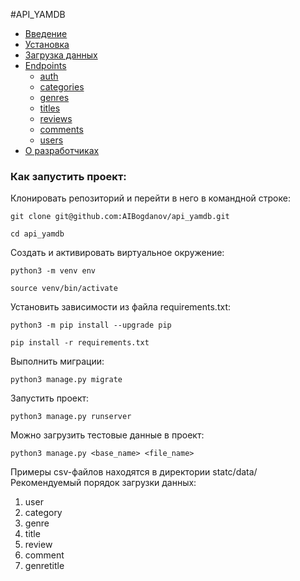 #API_YAMDB
- [Введение](#overview)
- [Установка](#install)
- [Загрузка данных](#upload)
- [Endpoints](#endpoints)
  - [auth](#endpoint-auth)
  - [categories](#endpoint-categories)
  - [genres](#endpoint-genres)
  - [titles](#endpoint-titles)
  - [reviews](#endpoint-reviews)
  - [comments](#endpoint-comments)
  - [users](#endpoint-users)
- [О разработчиках](#about-authors)
### Как запустить проект:

Клонировать репозиторий и перейти в него в командной строке:

```
git clone git@github.com:AIBogdanov/api_yamdb.git
```

```
cd api_yamdb
```

Cоздать и активировать виртуальное окружение:

```
python3 -m venv env
```

```
source venv/bin/activate
```

Установить зависимости из файла requirements.txt:

```
python3 -m pip install --upgrade pip
```

```
pip install -r requirements.txt
```

Выполнить миграции:

```
python3 manage.py migrate
```

Запустить проект:

```
python3 manage.py runserver
```

Можно загрузить тестовые данные в проект:

```
python3 manage.py <base_name> <file_name>
```

Примеры csv-файлов находятся в директории statc/data/
Рекомендуемый порядок загрузки данных:
1. user
2. category
3. genre
4. title
5. review
6. comment
7. genretitle
